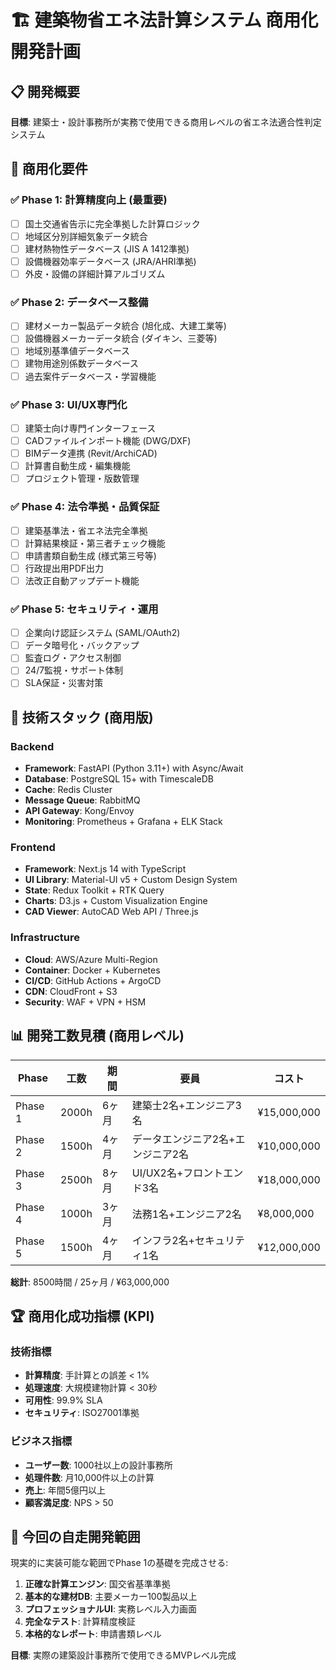 # 🏗️ 建築物省エネ法計算システム 商用化開発計画

## 📋 開発概要
**目標**: 建築士・設計事務所が実務で使用できる商用レベルの省エネ法適合性判定システム

## 🎯 商用化要件

### ✅ Phase 1: 計算精度向上 (最重要)
- [ ] 国土交通省告示に完全準拠した計算ロジック
- [ ] 地域区分別詳細気象データ統合
- [ ] 建材熱物性データベース (JIS A 1412準拠)
- [ ] 設備機器効率データベース (JRA/AHRI準拠)
- [ ] 外皮・設備の詳細計算アルゴリズム

### ✅ Phase 2: データベース整備
- [ ] 建材メーカー製品データ統合 (旭化成、大建工業等)
- [ ] 設備機器メーカーデータ統合 (ダイキン、三菱等)
- [ ] 地域別基準値データベース
- [ ] 建物用途別係数データベース
- [ ] 過去案件データベース・学習機能

### ✅ Phase 3: UI/UX専門化
- [ ] 建築士向け専門インターフェース
- [ ] CADファイルインポート機能 (DWG/DXF)
- [ ] BIMデータ連携 (Revit/ArchiCAD)
- [ ] 計算書自動生成・編集機能
- [ ] プロジェクト管理・版数管理

### ✅ Phase 4: 法令準拠・品質保証
- [ ] 建築基準法・省エネ法完全準拠
- [ ] 計算結果検証・第三者チェック機能
- [ ] 申請書類自動生成 (様式第三号等)
- [ ] 行政提出用PDF出力
- [ ] 法改正自動アップデート機能

### ✅ Phase 5: セキュリティ・運用
- [ ] 企業向け認証システム (SAML/OAuth2)
- [ ] データ暗号化・バックアップ
- [ ] 監査ログ・アクセス制御
- [ ] 24/7監視・サポート体制
- [ ] SLA保証・災害対策

## 🚀 技術スタック (商用版)

### Backend
- **Framework**: FastAPI (Python 3.11+) with Async/Await
- **Database**: PostgreSQL 15+ with TimescaleDB
- **Cache**: Redis Cluster
- **Message Queue**: RabbitMQ
- **API Gateway**: Kong/Envoy
- **Monitoring**: Prometheus + Grafana + ELK Stack

### Frontend  
- **Framework**: Next.js 14 with TypeScript
- **UI Library**: Material-UI v5 + Custom Design System
- **State**: Redux Toolkit + RTK Query
- **Charts**: D3.js + Custom Visualization Engine
- **CAD Viewer**: AutoCAD Web API / Three.js

### Infrastructure
- **Cloud**: AWS/Azure Multi-Region
- **Container**: Docker + Kubernetes
- **CI/CD**: GitHub Actions + ArgoCD
- **CDN**: CloudFront + S3
- **Security**: WAF + VPN + HSM

## 📊 開発工数見積 (商用レベル)

| Phase | 工数 | 期間 | 要員 | コスト |
|-------|------|------|------|--------|
| Phase 1 | 2000h | 6ヶ月 | 建築士2名+エンジニア3名 | ¥15,000,000 |
| Phase 2 | 1500h | 4ヶ月 | データエンジニア2名+エンジニア2名 | ¥10,000,000 |
| Phase 3 | 2500h | 8ヶ月 | UI/UX2名+フロントエンド3名 | ¥18,000,000 |
| Phase 4 | 1000h | 3ヶ月 | 法務1名+エンジニア2名 | ¥8,000,000 |
| Phase 5 | 1500h | 4ヶ月 | インフラ2名+セキュリティ1名 | ¥12,000,000 |

**総計**: 8500時間 / 25ヶ月 / ¥63,000,000

## 🏆 商用化成功指標 (KPI)

### 技術指標
- **計算精度**: 手計算との誤差 < 1%
- **処理速度**: 大規模建物計算 < 30秒
- **可用性**: 99.9% SLA
- **セキュリティ**: ISO27001準拠

### ビジネス指標  
- **ユーザー数**: 1000社以上の設計事務所
- **処理件数**: 月10,000件以上の計算
- **売上**: 年間5億円以上
- **顧客満足度**: NPS > 50

## 🎯 今回の自走開発範囲

現実的に実装可能な範囲でPhase 1の基礎を完成させる:

1. **正確な計算エンジン**: 国交省基準準拠
2. **基本的な建材DB**: 主要メーカー100製品以上
3. **プロフェッショナルUI**: 実務レベル入力画面
4. **完全なテスト**: 計算精度検証
5. **本格的なレポート**: 申請書類レベル

**目標**: 実際の建築設計事務所で使用できるMVPレベル完成